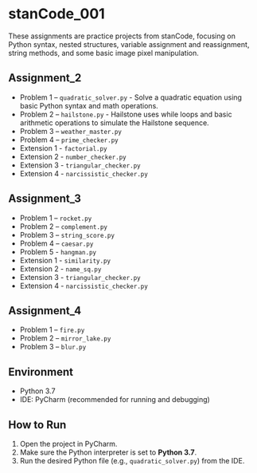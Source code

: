 # stanCode_001
These assignments are practice projects from stanCode, focusing on Python syntax, nested structures, variable assignment and reassignment, string methods, and some basic image pixel manipulation.

## Assignment_2
- Problem 1 – `quadratic_solver.py` - Solve a quadratic equation using basic Python syntax and math operations.
- Problem 2 – `hailstone.py` - Hailstone uses while loops and basic arithmetic operations to simulate the Hailstone sequence.
- Problem 3 – `weather_master.py`
- Problem 4 – `prime_checker.py`
- Extension 1 - `factorial.py`
- Extension 2 - `number_checker.py`
- Extension 3 - `triangular_checker.py`
- Extension 4 - `narcissistic_checker.py`

## Assignment_3
- Problem 1 – `rocket.py`
- Problem 2 – `complement.py`
- Problem 3 – `string_score.py`
- Problem 4 – `caesar.py`
- Problem 5 - `hangman.py`
- Extension 1 - `similarity.py`
- Extension 2 - `name_sq.py`
- Extension 3 - `triangular_checker.py`
- Extension 4 - `narcissistic_checker.py`

## Assignment_4
- Problem 1 – `fire.py`
- Problem 2 – `mirror_lake.py`
- Problem 3 – `blur.py`

## Environment
- Python 3.7
- IDE: PyCharm (recommended for running and debugging)

## How to Run
1. Open the project in PyCharm.
2. Make sure the Python interpreter is set to **Python 3.7**.
3. Run the desired Python file (e.g., `quadratic_solver.py`) from the IDE.
